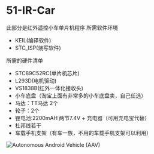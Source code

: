 51-IR-Car
=========

此部分是红外遥控小车单片机程序
所需软件环境

+ KEIL(编译软件)
+ STC_ISP(烧写软件)

所需的硬件清单

+ STC89C52RC(单片机芯片)
+ L293D(电机驱动)
+ VS1838B(红外一体化接收头)
+ 小车底盘（淘宝上面有非常多的小车底盘卖，自己任选）
+ 马达：TT马达 2个
+ 轮子：2个
+ 锂电池:2200mAH 两节7.4V + 充电器（可用充电宝代替）
+ 杜邦线若干
+ 车载手机支架（有车一族，不用的车载手机支架可以利用）

![Autonomous Android Vehicle (AAV)](https://github.com/RoachWZ/AI-in-RTC_ProgrammingChallenge/blob/master/ChallengeProject/Agora-Androidcar-v1.2/photo/xtkt.png)

